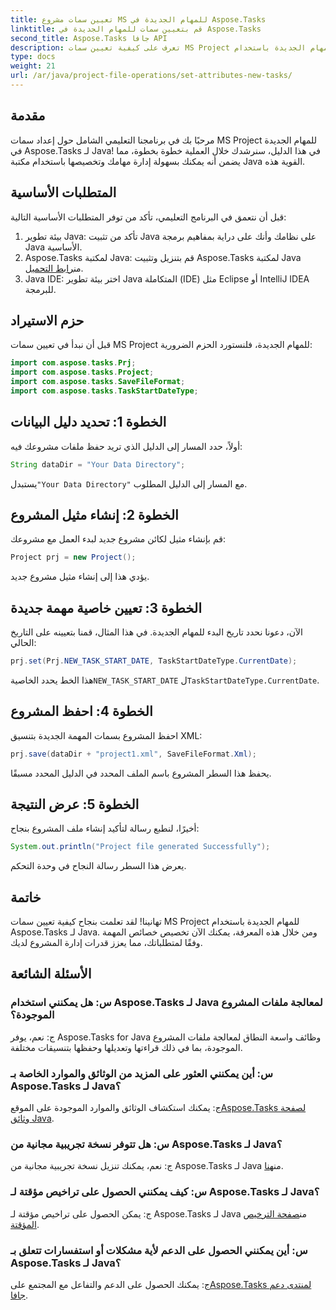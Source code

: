 ```yaml
---
title: تعيين سمات مشروع MS للمهام الجديدة في Aspose.Tasks
linktitle: قم بتعيين سمات للمهام الجديدة في Aspose.Tasks
second_title: Aspose.Tasks جافا API
description: تعرف على كيفية تعيين سمات MS Project للمهام الجديدة باستخدام Aspose.Tasks لـ Java. قم بتخصيص خصائص المهمة دون عناء باستخدام هذا الدليل الشامل.
type: docs
weight: 21
url: /ar/java/project-file-operations/set-attributes-new-tasks/
---
```

## مقدمة
مرحبًا بك في برنامجنا التعليمي الشامل حول إعداد سمات MS Project للمهام الجديدة في Aspose.Tasks لـ Java! في هذا الدليل، سنرشدك خلال العملية خطوة بخطوة، مما يضمن أنه يمكنك بسهولة إدارة مهامك وتخصيصها باستخدام مكتبة Java القوية هذه.
## المتطلبات الأساسية
قبل أن نتعمق في البرنامج التعليمي، تأكد من توفر المتطلبات الأساسية التالية:
1. بيئة تطوير Java: تأكد من تثبيت Java على نظامك وأنك على دراية بمفاهيم برمجة Java الأساسية.
2.  Aspose.Tasks لمكتبة Java: قم بتنزيل وتثبيت Aspose.Tasks لمكتبة Java من[رابط التحميل](https://releases.aspose.com/tasks/java/).
3. Java IDE: اختر بيئة تطوير Java المتكاملة (IDE) مثل Eclipse أو IntelliJ IDEA للبرمجة.

## حزم الاستيراد
قبل أن نبدأ في تعيين سمات MS Project للمهام الجديدة، فلنستورد الحزم الضرورية:
```java
import com.aspose.tasks.Prj;
import com.aspose.tasks.Project;
import com.aspose.tasks.SaveFileFormat;
import com.aspose.tasks.TaskStartDateType;
```

## الخطوة 1: تحديد دليل البيانات
أولاً، حدد المسار إلى الدليل الذي تريد حفظ ملفات مشروعك فيه:
```java
String dataDir = "Your Data Directory";
```
 يستبدل`"Your Data Directory"` مع المسار إلى الدليل المطلوب.
## الخطوة 2: إنشاء مثيل المشروع
قم بإنشاء مثيل لكائن مشروع جديد لبدء العمل مع مشروعك:
```java
Project prj = new Project();
```
يؤدي هذا إلى إنشاء مثيل مشروع جديد.
## الخطوة 3: تعيين خاصية مهمة جديدة
الآن، دعونا نحدد تاريخ البدء للمهام الجديدة. في هذا المثال، قمنا بتعيينه على التاريخ الحالي:
```java
prj.set(Prj.NEW_TASK_START_DATE, TaskStartDateType.CurrentDate);
```
 هذا الخط يحدد الخاصية`NEW_TASK_START_DATE` ل`TaskStartDateType.CurrentDate`.
## الخطوة 4: احفظ المشروع
احفظ المشروع بسمات المهمة الجديدة بتنسيق XML:
```java
prj.save(dataDir + "project1.xml", SaveFileFormat.Xml);
```
يحفظ هذا السطر المشروع باسم الملف المحدد في الدليل المحدد مسبقًا.
## الخطوة 5: عرض النتيجة
أخيرًا، لنطبع رسالة لتأكيد إنشاء ملف المشروع بنجاح:
```java
System.out.println("Project file generated Successfully");
```
يعرض هذا السطر رسالة النجاح في وحدة التحكم.

## خاتمة
تهانينا! لقد تعلمت بنجاح كيفية تعيين سمات MS Project للمهام الجديدة باستخدام Aspose.Tasks لـ Java. ومن خلال هذه المعرفة، يمكنك الآن تخصيص خصائص المهمة وفقًا لمتطلباتك، مما يعزز قدرات إدارة المشروع لديك.
## الأسئلة الشائعة
### س: هل يمكنني استخدام Aspose.Tasks لـ Java لمعالجة ملفات المشروع الموجودة؟
ج: نعم، يوفر Aspose.Tasks for Java وظائف واسعة النطاق لمعالجة ملفات المشروع الموجودة، بما في ذلك قراءتها وتعديلها وحفظها بتنسيقات مختلفة.
### س: أين يمكنني العثور على المزيد من الوثائق والموارد الخاصة بـ Aspose.Tasks لـ Java؟
 ج: يمكنك استكشاف الوثائق والموارد الموجودة على الموقع[Aspose.Tasks لصفحة وثائق Java](https://reference.aspose.com/tasks/java/).
### س: هل تتوفر نسخة تجريبية مجانية من Aspose.Tasks لـ Java؟
 ج: نعم، يمكنك تنزيل نسخة تجريبية مجانية من Aspose.Tasks لـ Java من[هنا](https://releases.aspose.com/).
### س: كيف يمكنني الحصول على تراخيص مؤقتة لـ Aspose.Tasks لـ Java؟
 ج: يمكن الحصول على تراخيص مؤقتة لـ Aspose.Tasks لـ Java من[صفحة الترخيص المؤقتة](https://purchase.aspose.com/temporary-license/).
### س: أين يمكنني الحصول على الدعم لأية مشكلات أو استفسارات تتعلق بـ Aspose.Tasks لـ Java؟
 ج: يمكنك الحصول على الدعم والتفاعل مع المجتمع على[Aspose.Tasks لمنتدى دعم جافا](https://forum.aspose.com/c/tasks/15).